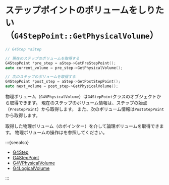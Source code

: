 # ステップポイントのボリュームをしりたい（``G4StepPoint::GetPhysicalVolume``）

```cpp
// G4Step *aStep

// 現在のステップのボリュームを取得する
G4StepPoint *pre_step = aStep->GetPreStepPoint();
auto current_volume = pre_step->GetPhysicalVolume();

// 次のステップのボリュームを取得する
G4StepPoint *post_step = aStep->GetPostStepPoint();
auto next_volume = post_step->GetPhysicalVolume();
```

物理ボリューム（``G4VPhysicalVolume``）は``G4StepPoint``クラスのオブジェクトから取得できます。
現在のステップのボリューム情報は、ステップの始点（``PreStepPoint``）から取得します。
また、次のボリューム情報は``PostStepPoint``から取得します。

取得した物理ボリューム（のポインター）を介して論理ボリュームを取得できます。
物理ボリュームの操作は[](./geant4-physicalvolume.md)を参照してください。

:::{seealso}

- [G4Step](https://geant4.kek.jp/Reference/11.2.0/classG4Step.html)
- [G4StepPoint](https://geant4.kek.jp/Reference/11.2.0/classG4StepPoint.html)
- [G4VPhysicalVolume](https://geant4.kek.jp/Reference/11.2.0/classG4VPhysicalVolume.html)
- [G4LogicalVolume](https://geant4.kek.jp/Reference/11.2.0/classG4LogicalVolume.html)

:::
